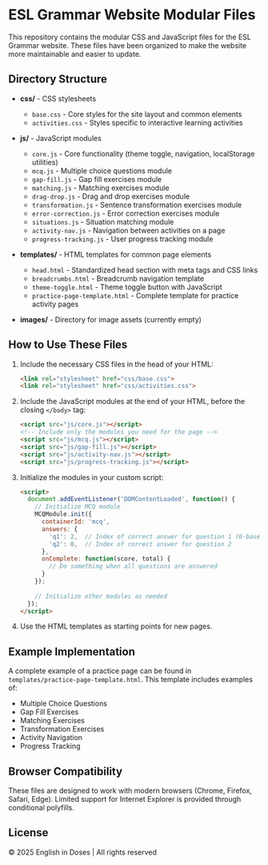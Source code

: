 # ESL Grammar Website Modular Files

This repository contains the modular CSS and JavaScript files for the ESL Grammar website. These files have been organized to make the website more maintainable and easier to update.

## Directory Structure

- **css/** - CSS stylesheets
  - `base.css` - Core styles for the site layout and common elements
  - `activities.css` - Styles specific to interactive learning activities

- **js/** - JavaScript modules
  - `core.js` - Core functionality (theme toggle, navigation, localStorage utilities)
  - `mcq.js` - Multiple choice questions module
  - `gap-fill.js` - Gap fill exercises module
  - `matching.js` - Matching exercises module
  - `drag-drop.js` - Drag and drop exercises module
  - `transformation.js` - Sentence transformation exercises module
  - `error-correction.js` - Error correction exercises module
  - `situations.js` - Situation matching module
  - `activity-nav.js` - Navigation between activities on a page
  - `progress-tracking.js` - User progress tracking module

- **templates/** - HTML templates for common page elements
  - `head.html` - Standardized head section with meta tags and CSS links
  - `breadcrumbs.html` - Breadcrumb navigation template
  - `theme-toggle.html` - Theme toggle button with JavaScript
  - `practice-page-template.html` - Complete template for practice activity pages

- **images/** - Directory for image assets (currently empty)

## How to Use These Files

1. Include the necessary CSS files in the head of your HTML:
   ```html
   <link rel="stylesheet" href="css/base.css">
   <link rel="stylesheet" href="css/activities.css">
   ```

2. Include the JavaScript modules at the end of your HTML, before the closing `</body>` tag:
   ```html
   <script src="js/core.js"></script>
   <!-- Include only the modules you need for the page -->
   <script src="js/mcq.js"></script>
   <script src="js/gap-fill.js"></script>
   <script src="js/activity-nav.js"></script>
   <script src="js/progress-tracking.js"></script>
   ```

3. Initialize the modules in your custom script:
   ```html
   <script>
     document.addEventListener('DOMContentLoaded', function() {
       // Initialize MCQ module
       MCQModule.init({
         containerId: 'mcq',
         answers: {
           'q1': 2,  // Index of correct answer for question 1 (0-based)
           'q2': 0,  // Index of correct answer for question 2
         },
         onComplete: function(score, total) {
           // Do something when all questions are answered
         }
       });
       
       // Initialize other modules as needed
     });
   </script>
   ```

4. Use the HTML templates as starting points for new pages.

## Example Implementation

A complete example of a practice page can be found in `templates/practice-page-template.html`. This template includes examples of:

- Multiple Choice Questions
- Gap Fill Exercises
- Matching Exercises
- Transformation Exercises
- Activity Navigation
- Progress Tracking

## Browser Compatibility

These files are designed to work with modern browsers (Chrome, Firefox, Safari, Edge). Limited support for Internet Explorer is provided through conditional polyfills.

## License

© 2025 English in Doses | All rights reserved
